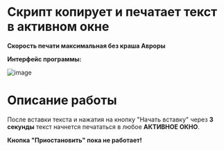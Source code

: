 <h1>Скрипт копирует и печатает текст в активном окне</h1>

**Скорость печати максимальная без краша Авроры**

**Интерфейс программы:**

![image](https://user-images.githubusercontent.com/68335351/164990368-8277d206-edfe-47a8-8c8c-d59f1f0df8cc.png)


<h1>Описание работы</h1>
После вставки текста и нажатия на кнопку "Начать вставку" через <b>3 секунды</b> текст начнется печататься в любое <b>АКТИВНОЕ ОКНО</b>.

**Кнопка "Приостановить" пока не работает!** 
